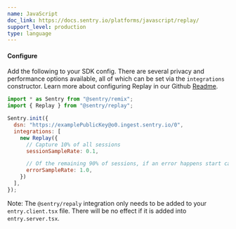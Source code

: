 ```yaml
---
name: JavaScript
doc_link: https://docs.sentry.io/platforms/javascript/replay/
support_level: production
type: language
---
```


#### Configure

Add the following to your SDK config. There are several privacy and performance options available, all of which can be set via the `integrations` constructor. Learn more about configuring Replay in our Github [Readme](https://github.com/getsentry/sentry-replay/blob/main/README.md).

```javascript {filename: entry.client.tsx}
import * as Sentry from "@sentry/remix";
import { Replay } from "@sentry/replay";

Sentry.init({
  dsn: "https://examplePublicKey@o0.ingest.sentry.io/0",
  integrations: [
    new Replay({
      // Capture 10% of all sessions
      sessionSampleRate: 0.1,

      // Of the remaining 90% of sessions, if an error happens start capturing
      errorSampleRate: 1.0,
    })
  ],
});
```

Note: The `@sentry/repaly` integration only needs to be added to your `entry.client.tsx` file. There will be no effect if it is added into `entry.server.tsx`.
